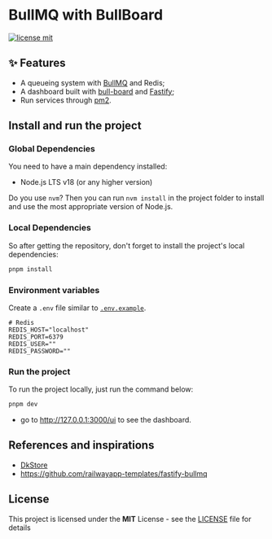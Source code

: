 # BullMQ with BullBoard

[![license mit](https://img.shields.io/badge/licence-MIT-6C47FF)](./LICENSE)

## ✨ Features

- A queueing system with [BullMQ](https://docs.bullmq.io/) and Redis;
- A dashboard built with [bull-board](https://github.com/felixmosh/bull-board) and [Fastify](https://fastify.dev/);
- Run services through [pm2](https://pm2.keymetrics.io/).

## Install and run the project

### Global Dependencies

You need to have a main dependency installed:

- Node.js LTS v18 (or any higher version)

Do you use `nvm`? Then you can run `nvm install` in the project folder to install and use the most appropriate version of Node.js.

### Local Dependencies

So after getting the repository, don't forget to install the project's local dependencies:

```bash
pnpm install
```

### Environment variables

Create a `.env` file similar to [`.env.example`](./.env.example).

```env
# Redis
REDIS_HOST="localhost"
REDIS_PORT=6379
REDIS_USER=""
REDIS_PASSWORD=""
```

### Run the project

To run the project locally, just run the command below:

```bash
pnpm dev
```

- go to <http://127.0.0.1:3000/ui> to see the dashboard.

## References and inspirations

- [DkStore](https://github.com/dkshs/dkstore)
- <https://github.com/railwayapp-templates/fastify-bullmq>

## License

This project is licensed under the **MIT** License - see the [LICENSE](./LICENSE) file for details

